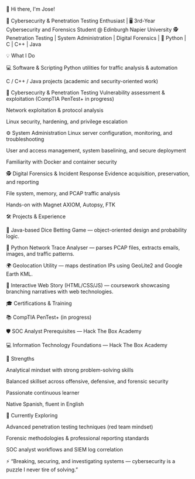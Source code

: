👋 Hi there, I'm Jose!

🔐 Cybersecurity & Penetration Testing Enthusiast | 🖥️ 3rd-Year Cybersecurity and Forensics Student @ Edinburgh Napier University
🕵️ Penetration Testing | System Administration | Digital Forensics | 🐍 Python | C | C++ | Java

💡 What I Do

💻 Software & Scripting
Python utilities for traffic analysis & automation

C / C++ / Java projects (academic and security-oriented work)

🔐 Cybersecurity & Penetration Testing
Vulnerability assessment & exploitation (CompTIA PenTest+ in progress)

Network exploitation & protocol analysis

Linux security, hardening, and privilege escalation

⚙️ System Administration
Linux server configuration, monitoring, and troubleshooting

User and access management, system baselining, and secure deployment

Familiarity with Docker and container security

🕵️ Digital Forensics & Incident Response
Evidence acquisition, preservation, and reporting

File system, memory, and PCAP traffic analysis

Hands-on with Magnet AXIOM, Autopsy, FTK

🛠️ Projects & Experience

🎲 Java-based Dice Betting Game — object-oriented design and probability logic.

🐍 Python Network Trace Analyser — parses PCAP files, extracts emails, images, and traffic patterns.

🌍 Geolocation Utility — maps destination IPs using GeoLite2 and Google Earth KML.

📖 Interactive Web Story (HTML/CSS/JS) — coursework showcasing branching narratives with web technologies.


🎓 Certifications & Training

📚 CompTIA PenTest+ (in progress)

🛡️ SOC Analyst Prerequisites — Hack The Box Academy

💻 Information Technology Foundations — Hack The Box Academy

🌟 Strengths

Analytical mindset with strong problem-solving skills

Balanced skillset across offensive, defensive, and forensic security

Passionate continuous learner

Native Spanish, fluent in English

📖 Currently Exploring

Advanced penetration testing techniques (red team mindset)

Forensic methodologies & professional reporting standards

SOC analyst workflows and SIEM log correlation

⚡ “Breaking, securing, and investigating systems — cybersecurity is a puzzle I never tire of solving.”



